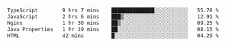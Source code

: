<!-- <img align='right' src="https://github-readme-stats-eight-rose-90.vercel.app
/api?username=JesusJimenezG&show_icons=true&theme=radical">

### Hi there 👋 My name is Jesús.
- I'm a Computer Engineering student.
- I'm currently working as a Full stack Web developer and native Android Developer.

- Proghead.
- Inlärning svenska
- I also like to translate music on my YouTube channel. [![YouTube Views](https://img.shields.io/youtube/channel/views/UCWnlcC4_sV9Imcy9ysQpxHA?style=social)](https://www.youtube.com/channel/UCWnlcC4_sV9Imcy9ysQpxHA) -->
<!-- ![banner](https://github.com/JesusJimenezG/JesusJimenezG/blob/main/1.png) -->

<!--START_SECTION:waka-->

```txt
TypeScript        9 hrs 7 mins    ██████████████░░░░░░░░░░░   55.78 %
JavaScript        2 hrs 6 mins    ███▒░░░░░░░░░░░░░░░░░░░░░   12.91 %
Nginx             1 hr 30 mins    ██▒░░░░░░░░░░░░░░░░░░░░░░   09.25 %
Java Properties   1 hr 19 mins    ██░░░░░░░░░░░░░░░░░░░░░░░   08.15 %
HTML              42 mins         █░░░░░░░░░░░░░░░░░░░░░░░░   04.29 %
```

<!--END_SECTION:waka-->

<!--
**JesusJimenezG/JesusJimenezG** is a ✨ _special_ ✨ repository because its `README.md` (this file) appears on your GitHub profile.

Here are some ideas to get you started:

- 🔭 I’m currently working on ...
- 🌱 I’m currently learning ...
- 👯 I’m looking to collaborate on ...
- 🤔 I’m looking for help with ...
- 💬 Ask me about ...
- 📫 How to reach me: ...
- 😄 Pronouns: ...
- ⚡ Fun fact: ...
-->
